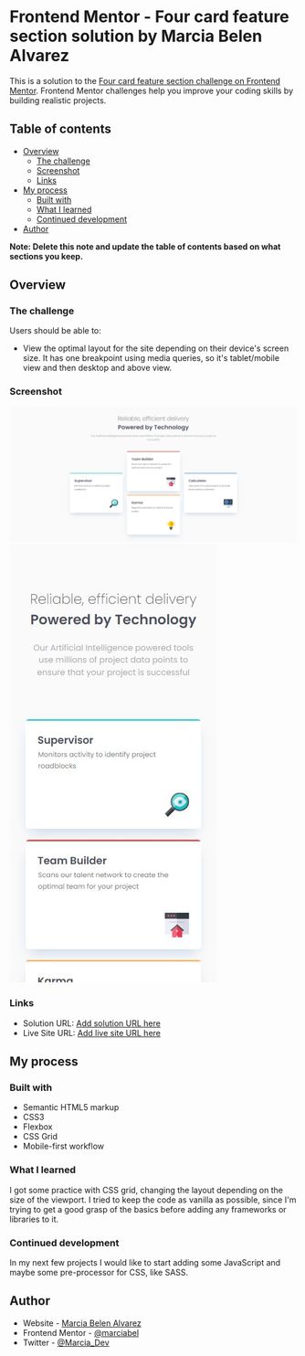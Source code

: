 # Frontend Mentor - Four card feature section solution by Marcia Belen Alvarez

This is a solution to the [Four card feature section challenge on Frontend Mentor](https://www.frontendmentor.io/challenges/four-card-feature-section-weK1eFYK). Frontend Mentor challenges help you improve your coding skills by building realistic projects. 

## Table of contents

- [Overview](#overview)
  - [The challenge](#the-challenge)
  - [Screenshot](#screenshot)
  - [Links](#links)
- [My process](#my-process)
  - [Built with](#built-with)
  - [What I learned](#what-i-learned)
  - [Continued development](#continued-development)
- [Author](#author)

**Note: Delete this note and update the table of contents based on what sections you keep.**

## Overview

### The challenge

Users should be able to:

- View the optimal layout for the site depending on their device's screen size. It has one breakpoint using media queries, so it's tablet/mobile view and then desktop and above view. 

### Screenshot

![](./images/screenshot-desktop.JPG)
![](./images/screenshot-mobile.JPG)


### Links

- Solution URL: [Add solution URL here](https://www.frontendmentor.io/solutions/four-card-section-responsive-using-grid-mobile-first-approach-AWmkNXayrv)
- Live Site URL: [Add live site URL here](https://marciabel.github.io/four-card-feature-section-fem/)

## My process

### Built with

- Semantic HTML5 markup
- CSS3
- Flexbox
- CSS Grid
- Mobile-first workflow

### What I learned

I got some practice with CSS grid, changing the layout depending on the size of the viewport. I tried to keep the code as vanilla as possible, since I'm trying to get a good grasp of the basics before adding any frameworks or libraries to it. 

### Continued development

In my next few projects I would like to start adding some JavaScript and maybe some pre-processor for CSS, like SASS.

## Author

- Website - [Marcia Belen Alvarez](https://www.linkedin.com/in/marciabelenalvarez/)
- Frontend Mentor - [@marciabel](https://www.frontendmentor.io/profile/marciabel)
- Twitter - [@Marcia_Dev](https://twitter.com/Marcia_Dev)
